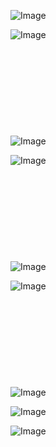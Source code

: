 ![Image](Images/Desvio%20Padrão%20de%20uma%20Variável%20Aleatória.png)

![Image](Images/Variância%20de%20uma%20Variável%20Aleatória%20Discreta.png)
\
\
\
\
\
\
\
\
\
\
![Image](Images/distribuição%20binomial.png)

![Image](Images/distribuição%20binomial%20exemplos.png)
\
\
\
\
\
\
\
\
\
\
![Image](Images/Distribuição%20de%20Poisson.png)

![Image](Images/Distribuição%20de%20Poisson%20exemplos.png)
\
\
\
\
\
\
\
\
\
\
![Image](Images/Distribuição%20Uniforme.png)

![Image](Images/Distribuição%20Uniforme%20exemplo1.png)

![Image](Images/Distribuição%20Uniforme%20exemplo2.png)